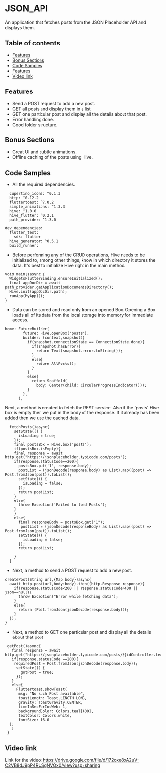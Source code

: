 # JSON_API
An application that fetches posts from the JSON Placeholder API and displays them.

## Table of contents
* [Features](#features)
* [Bonus Sections](#bonus-sections)
* [Code Samples](#code-samples)
* [Features](#features)
* [Video link](#video-link)


## Features
- Send a POST request to add a new post.
- GET all posts and display them in a list
- GET one particular post and display all the details about that post.
- Error handling done.
- Good folder structure.

## Bonus Sections
- Great UI and subtle animations.
- Offline caching of the posts using Hive.

## Code Samples
* All the required dependencies.
```
  cupertino_icons: ^0.1.3
  http: ^0.12.2
  fluttertoast: ^7.0.2
  simple_animations: ^1.3.3
  hive: ^1.0.0
  hive_flutter: ^0.2.1
  path_provider: ^1.3.0

dev_dependencies:
  flutter_test:
    sdk: flutter
  hive_generator: ^0.5.1
  build_runner:  
```

* Before performing any of the CRUD operations, Hive needs to be initialized to, among other things, know in which directory it stores the data. It's best to initialize Hive right in the main method.
```
void main()async {
  WidgetsFlutterBinding.ensureInitialized();
  final appDocDir = await path_provider.getApplicationDocumentsDirectory();
  Hive.init(appDocDir.path);
  runApp(MyApp());
}

```
* Data can be stored and read only from an opened Box. Opening a Box loads all of its data from the local storage into memory for immediate access.
```
home: FutureBuilder(
        future: Hive.openBox('posts'),
        builder: (context,snapshot){
          if(snapshot.connectionState == ConnectionState.done){
            if(snapshot.hasError){
              return Text(snapshot.error.toString());
            }
            else{
              return AllPosts();
            }
          }
          else{
            return Scaffold(
              body: Center(child: CircularProgressIndicator()));
          }
        },
      ),
```
Next, a method is created to fetch the REST service. Also if the 'posts' Hive box is empty then we put in the body of the response. If it already has been added then we use the cached data.
```
  fetchPosts()async{
    setState(() {
      isLoading = true;
    });
    final postsBox = Hive.box('posts');
    if(postsBox.isEmpty){
    final response = await http.get("https://jsonplaceholder.typicode.com/posts");
    if(response.statusCode==200){
      postsBox.put('1', response.body);
      postList = (jsonDecode(response.body) as List).map((post) => Post.fromJson(post)).toList();
      setState(() {
        isLoading = false;
      });
      return postList;
    }
    else{
      throw Exception('Failed to load Posts');
    }
    }
    else{
      final responseBody = postsBox.get("1");
       postList = (jsonDecode(responseBody) as List).map((post) => Post.fromJson(post)).toList();
      setState(() {
        isLoading = false;
      });
      return postList;

    }
  }
  ```
  
  * Next, a method to send a POST request to add a new post.
  ```
  createPost(String url,{Map body})async{
    await http.post(url,body:body).then((http.Response response){
      if(response.statusCode<200 || response.statusCode>400 || json==null){
        throw Exception("Error while fetching data");
      }
      else{
        return (Post.fromJson(jsonDecode(response.body)));
      }
    });
  }
  ```
  * Next, a method to GET one particular post and display all the details about that post
  ```
   getPost()async{
     final response = await http.get("https://jsonplaceholder.typicode.com/posts/${idController.text}");
     if(response.statusCode ==200){
      requiredPost = Post.fromJson(jsonDecode(response.body));
       setState(() {
         gotPost = true;
       });
     }
     else{
       Fluttertoast.showToast(
        msg: "No such Post available",
        toastLength: Toast.LENGTH_LONG,
        gravity: ToastGravity.CENTER,
        timeInSecForIosWeb: 1,
        backgroundColor: Colors.teal[400],
        textColor: Colors.white,
        fontSize: 16.0
    );
     }
   }
  ```
  
  ## Video link
  
 Link for the video: https://drive.google.com/file/d/172oxe8oA2uV-C2VB8dJ9pP4RUSgNVQx0/view?usp=sharing
